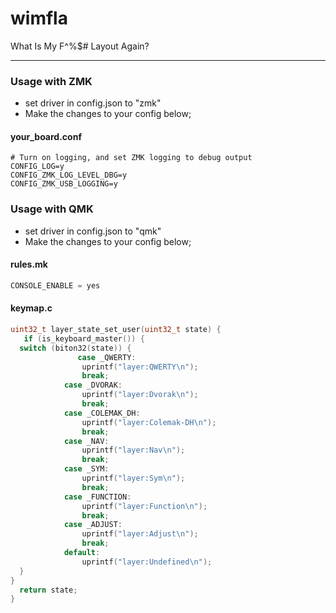 # wimfla

What Is My F^%$# Layout Again?

---

### Usage with ZMK
- set driver in config.json to "zmk"
- Make the changes to your config below;

#### your_board.conf
```
# Turn on logging, and set ZMK logging to debug output
CONFIG_LOG=y
CONFIG_ZMK_LOG_LEVEL_DBG=y
CONFIG_ZMK_USB_LOGGING=y
```
### Usage with QMK
- set driver in config.json to "qmk"
- Make the changes to your config below;

#### rules.mk
```cpp
CONSOLE_ENABLE = yes
```

#### keymap.c 
```cpp
uint32_t layer_state_set_user(uint32_t state) {
   if (is_keyboard_master()) {
  switch (biton32(state)) {
               case _QWERTY:
                uprintf("layer:QWERTY\n");
                break;
            case _DVORAK:
                uprintf("layer:Dvorak\n");
                break;
            case _COLEMAK_DH:
                uprintf("layer:Colemak-DH\n");
                break;
            case _NAV:
                uprintf("layer:Nav\n");
                break;
            case _SYM:
                uprintf("layer:Sym\n");
                break;
            case _FUNCTION:
                uprintf("layer:Function\n");
                break;
            case _ADJUST:
                uprintf("layer:Adjust\n");
                break;
            default:
                uprintf("layer:Undefined\n");
  }
}
  return state;
}
```
